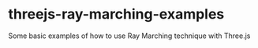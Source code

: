 # threejs-ray-marching-examples
Some basic examples of how to use Ray Marching technique with Three.js
